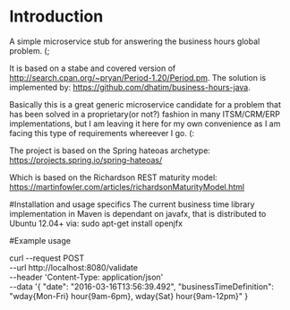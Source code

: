 # Introduction
A simple microservice stub for answering the business hours global problem. (;

It is based on a stabe and covered version of http://search.cpan.org/~pryan/Period-1.20/Period.pm.
The solution is implemented by: https://github.com/dhatim/business-hours-java.

Basically this is a great generic microservice candidate for a problem that has been solved in a proprietary(or not?) fashion in many ITSM/CRM/ERP implementations, but I am leaving it here for my own convenience as I am facing this type of requirements whereever I go. (:

The project is based on the Spring hateoas archetype: https://projects.spring.io/spring-hateoas/

Which is based on the Richardson REST maturity model: https://martinfowler.com/articles/richardsonMaturityModel.html

#Installation and usage specifics
The current business time library implementation in Maven is dependant on javafx, that is distributed to Ubuntu 12.04+ via:
sudo apt-get install openjfx

#Example usage

curl --request POST \
  --url http://localhost:8080/validate \
  --header 'Content-Type: application/json' \
  --data '{
	"date": "2016-03-16T13:56:39.492",
	"businessTimeDefinition": "wday{Mon-Fri} hour{9am-6pm}, wday{Sat} hour{9am-12pm}"
}